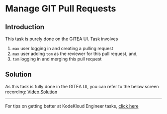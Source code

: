 # Manage GIT Pull Requests
## Introduction
This task is purely done on the GITEA UI. Task involves 
1. `max` user logging in and creating a pulling request
2. `max` user adding `tom` as the reviewer for this pull request, and,
3. `tom` logging in and merging this pull request

## Solution
As this task is fully done in the GITEA UI, you can refer to the below screen recording:
[Video Solution](https://youtu.be/PeuEln_rdys)

---
For tips on getting better at KodeKloud Engineer tasks, [click here](.././README.md)
